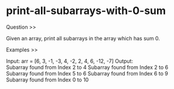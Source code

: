 # print-all-subarrays-with-0-sum

Question >>

Given an array, print all subarrays in the array which has sum 0.

Examples >>

Input:  arr = [6, 3, -1, -3, 4, -2, 2,
             4, 6, -12, -7]
Output:  
Subarray found from Index 2 to 4
Subarray found from Index 2 to 6          
Subarray found from Index 5 to 6
Subarray found from Index 6 to 9
Subarray found from Index 0 to 10

